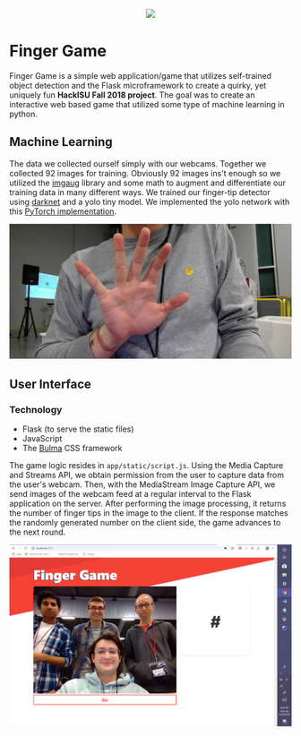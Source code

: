 <p align="center"><img src="https://image.flaticon.com/icons/svg/181/181846.svg" width="200"></p>

# Finger Game

Finger Game is a simple web application/game that utilizes self-trained object detection and the Flask microframework to create a quirky, yet uniquely fun **HackISU Fall 2018 project**. The goal was to create an interactive web based game that utilized some type of machine learning in python. 

## Machine Learning

The data we collected ourself simply with our webcams. Together we collected 92 images for training. Obviously 92 images ins't enough so we utilized the [imgaug](https://github.com/aleju/imgaug) library and some math to augment and differentiate our training data in many different ways. We trained our finger-tip detector using [darknet](https://github.com/pjreddie/darknet) and a yolo tiny model. We implemented the yolo network with this [PyTorch implementation](https://github.com/ayooshkathuria/pytorch-yolo-v3).

![alt-text-1](readme_images/detection.gif "Training")

## User Interface

### Technology

- Flask (to serve the static files)
- JavaScript
- The [Bulma](https://bulma.io/) CSS framework

The game logic resides in `app/static/script.js`. Using the Media Capture and Streams API, we obtain permission from the user to capture data from the user's webcam. Then, with the MediaStream Image Capture API, we send images of the webcam feed at a regular interval to the Flask application on the server. After performing the image processing, it returns the number of finger tips in the image to the client. If the response matches the randomly generated number on the client side, the game advances to the next round.

![alt-text-1](readme_images/team.png "Team photo")
